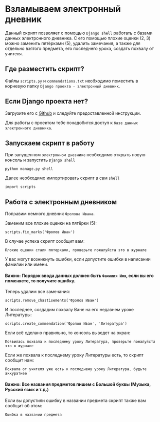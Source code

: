 # Взламываем электронный дневник
Данный скрипт позволяет с помощью `Django shell` работать с базами данных электронного дневника. С его помощью плохие оценки (2, 3) можно заменить пятёрками (5), удалить замечания, а также для отдельно взятого предмета, его последнего урока, создать похвалу от учителя.

## Где разместить скрипт?
Файлы `scripts.py` и `commendations.txt` необходимо поместить в корневую папку `Django проекта - электронный дневник`.

## Если Django проекта нет?
Загрузите его с [Github](https://github.com/devmanorg/e-diary/tree/master) и следуйте предоставленной инструкции.

Для работы с проектом тебе понадобится доступ к `базе данных электронного дневника`.
## Запускаем скрипт в работу
При запущенном `электронном дневнике` необходимо открыть новую консоль и запустить `Django shell`
```
python manage.py shell
```
Далее необходимо импортировать скрипт в сам `shell`
```
import scripts
```
## Работа с электронным дневником
Поправим немного дневник `Фролова Ивана`.

Заменим все плохие оценки на пятёрки (5):
```
scripts.fix_marks('Фролов Иван')
```
В случае успеха скрипт сообщит вам:
```
Плохие оценки стали пятерками, проверьте пожалуйста это в журнале
```
У вас могут возникнуть ошибки, если допустите ошибки в написании фамилии или имени.

#### **Важно**: Порядок ввода данных должен быть `Фамилия Имя`, если вы его поменяете, то получите ошибку.
Теперь удалим все замечания:
```
scripts.remove_chastisements('Фролов Иван')
```
И последнее, создадим похвалу Ване на его недавнем уроке Литературы:
```
scripts.create_commendation('Фролов Иван', 'Литература')
```
Если всё сделано правильно, то консоль выведет на экран:
```
Появилась похвала к последнему уроку Литература, проверьте пожалуйста это в журнале
```
Если же похвала к последнему уроку Литературы есть, то скрипт сообщит нам:
```
Похвала от учителя уже есть к последнему уроку Литература, будьте аккуратнее
```
#### **Важно**: Все названия предметов пишем с Большой буквы (Музыка, Русский язык и т.д.)
Если вы допустили ошибку в названии предмета скрипт также вам сообщит об этом:
```
Ошибка в названии предмета
```
